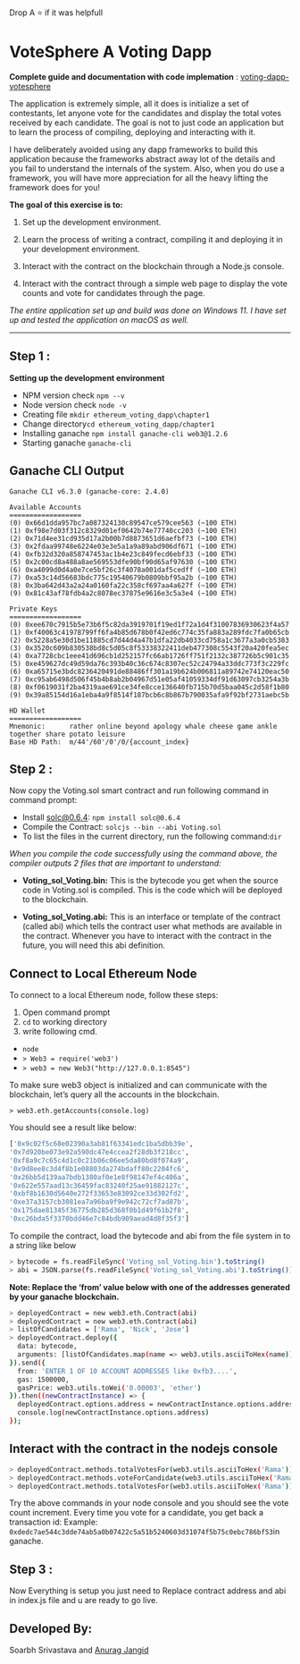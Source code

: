 Drop A ⭐ if it was helpfull

# **VoteSphere A Voting Dapp**
**Complete guide and documentation with code implemation** : [voting-dapp-votesphere](https://soarbh-srivastava.gitbook.io/voting-dapp-votesphere)

The application is extremely simple, all it does is initialize a set of contestants, let anyone vote for the candidates and display the total votes received by each candidate. The goal is not to just code an application but to learn the process of compiling, deploying and interacting with it.

I have deliberately avoided using any dapp frameworks to build this application because the frameworks abstract away lot of the details and you fail to understand the internals of the system. Also, when you do use a framework, you will have more appreciation for all the heavy lifting the framework does for you!

**The goal of this exercise is to:**

1. Set up the development environment.

2. Learn the process of writing a contract, compiling it and deploying it in your development environment.

3. Interact with the contract on the blockchain through a Node.js console.

4. Interact with the contract through a simple web page to display the vote counts and vote for candidates through the page.

_The entire application set up and build was done on Windows 11. I have set up and tested the application on macOS as well._
***
## Step 1 :

**Setting up the development environment**

- NPM version check `npm --v`
- Node version check `node -v`
- Creating file `mkdir ethereum_voting_dapp\chapter1`
- Change directory`cd ethereum_voting_dapp/chapter1`
- Installing ganache `npm install ganache-cli web3@1.2.6`
- Starting ganache `ganache-cli`

## Ganache CLI Output
```
Ganache CLI v6.3.0 (ganache-core: 2.4.0)

Available Accounts
==================
(0) 0x66d1dda957bc7a087324130c89547ce579cee563 (~100 ETH)
(1) 0xf98e7d03f312c8329d01ef0642b74e77740cc203 (~100 ETH)
(2) 0x71d4ee31cd935d17a2b00b7d8873651d6aefbf73 (~100 ETH)
(3) 0x2fdaa99748e6224e03e3e5a1a9a89abd906df671 (~100 ETH)
(4) 0xfb32d320a858747453ac1b4e23c849fecd6ebf33 (~100 ETH)
(5) 0x2c00cd8a488a8ae569553dfe90bf90d65af97630 (~100 ETH)
(6) 0xa4099d0d4a0e7ce5bf26c3f4078a001daf5cedff (~100 ETH)
(7) 0xa53c14d56683bdc775c19540679b0809bbf95a2b (~100 ETH)
(8) 0x3ba642d43a2a24a0160fa22c358cf697aa4a627f (~100 ETH)
(9) 0x81c43af78fdb4a2c8078ec37875e9616e3c5a3e4 (~100 ETH)

Private Keys
==================
(0) 0xee670c7915b5e73b6f5c82da3919701f19ed1f72a1d4f31007836930623f4a57
(1) 0xf40063c41978799ff6fa4b85d678b0f42ed6c774c35fa883a289fdc7fa0b65cb
(2) 0x5228a5e30d1be11885cd7d44d4a47b1dfa22db4033cd758a1c3677a3a0cb5383
(3) 0x3520c609b830538bd8c5d05c8f53338322411deb477308c5543f20a420fea5ec
(4) 0xa7728cbc1eee41d696cb1d252157fc66ab1726ff751f2132c387726b5c901c35
(5) 0xe459627dc49d59da76c393b40c36c674c8307ec52c24794a33ddc773f3c229fc
(6) 0xa65715e3bdc8236420491de88486ff301a19b624b006811a89742e74120eac50
(7) 0xc95ab6498d506f45b4b8ab2b04967d51e05af41059334df91d63097cb3254a3b
(8) 0xf0619031f2ba4319aae691ce34fe8cce136640fb715b70d5baa045c2d58f1b80
(9) 0x39a85154d16a1eba4a9f8514f187bcb6c8b867b790035afa9f92bf2731aebc5b

HD Wallet
==================
Mnemonic:      rather online beyond apology whale cheese game ankle together share potato leisure
Base HD Path:  m/44'/60'/0'/0/{account_index}
```
## Step 2 :

Now copy the Voting.sol smart contract and run following command in command prompt:

- Install solc@0.6.4: `npm install solc@0.6.4`
- Compile the Contract: `solcjs --bin --abi Voting.sol`
- To list the files in the current directory, run the following command:`dir`

_When you compile the code successfully using the command above, the compiler outputs 2 files that are important to understand:_

- **Voting_sol_Voting.bin:** This is the bytecode you get when the source code in Voting.sol is compiled. This is the code which will be deployed to the blockchain.

- **Voting_sol_Voting.abi:** This is an interface or template of the contract (called abi) which tells the contract user what methods are available in the contract. Whenever you have to interact with the contract in the future, you will need this abi definition.


## Connect to Local Ethereum Node

To connect to a local Ethereum node, follow these steps:
1. Open command prompt
2. `cd` to working directory
3. write following cmd.
- `node`
- `> Web3 = require('web3')`
- `> web3 = new Web3("http://127.0.0.1:8545")`

To make sure web3 object is initialized and can communicate with the blockchain, let’s query all the accounts in the blockchain. 

`> web3.eth.getAccounts(console.log)`

You should see a result like below:
```bash 
['0x9c02f5c68e02390a3ab81f63341edc1ba5dbb39e',
'0x7d920be073e92a590dc47e4ccea2f28db3f218cc',
'0xf8a9c7c65c4d1c0c21b06c06ee5da80bd8f074a9',
'0x9d8ee8c3d4f8b1e08803da274bdaff80c2204fc6',
'0x26bb5d139aa7bdb1380af0e1e8f98147ef4c406a',
'0x622e557aad13c36459fac83240f25ae91882127c',
'0xbf8b1630d5640e272f33653e83092ce33d302fd2',
'0xe37a3157cb3081ea7a96ba9f9e942c72cf7ad87b',
'0x175dae81345f36775db285d368f0b1d49f61b2f8',
'0xc26bda5f3370bdd46e7c84bdb909aead4d8f35f3']
```
To compile the contract, load the bytecode and abi from the file system in to a string like below
```bash
> bytecode = fs.readFileSync('Voting_sol_Voting.bin').toString()
> abi = JSON.parse(fs.readFileSync('Voting_sol_Voting.abi').toString())
```
**Note: Replace the ‘from’ value below with one of the addresses generated by your ganache blockchain.**
```bash
> deployedContract = new web3.eth.Contract(abi)
> deployedContract = new web3.eth.Contract(abi)
> listOfCandidates = ['Rama', 'Nick', 'Jose']
> deployedContract.deploy({
  data: bytecode,
  arguments: [listOfCandidates.map(name => web3.utils.asciiToHex(name))]
}).send({
  from: 'ENTER 1 OF 10 ACCOUNT ADDRESSES like 0xfb3....',
  gas: 1500000,
  gasPrice: web3.utils.toWei('0.00003', 'ether')
}).then((newContractInstance) => {
  deployedContract.options.address = newContractInstance.options.address
  console.log(newContractInstance.options.address)
});
```

##  Interact with the contract in the nodejs console
```bash
> deployedContract.methods.totalVotesFor(web3.utils.asciiToHex('Rama')).call(console.log)
> deployedContract.methods.voteForCandidate(web3.utils.asciiToHex('Rama')).send({from: 'YOUR ACCOUNT ADDRESS'}).then((f) => console.log(f))
> deployedContract.methods.totalVotesFor(web3.utils.asciiToHex('Rama')).call(console.log)
```

Try the above commands in your node console and you should see the vote count increment. Every time you vote for a candidate, you get back a transaction id: Example: `0xdedc7ae544c3dde74ab5a0b07422c5a51b5240603d31074f5b75c0ebc786bf53`in ganache.

## Step 3 :

Now Everything is setup you just need to Replace contract address and abi in index.js file and u are ready to go live.


<!-- add my credit info -->

## Developed By:

Soarbh Srivastava and [Anurag Jangid](https://github.com/Anurag10441)
